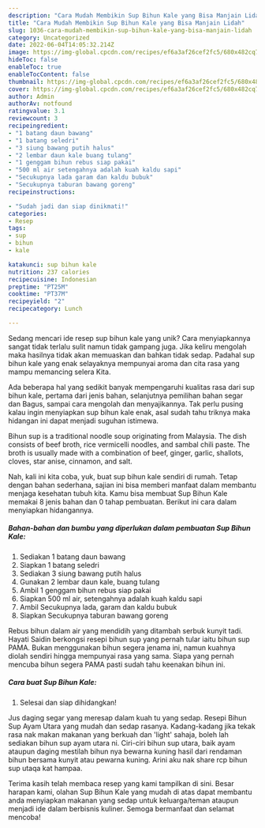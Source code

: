```yaml
---
description: "Cara Mudah Membikin Sup Bihun Kale yang Bisa Manjain Lidah"
title: "Cara Mudah Membikin Sup Bihun Kale yang Bisa Manjain Lidah"
slug: 1036-cara-mudah-membikin-sup-bihun-kale-yang-bisa-manjain-lidah
category: Uncategorized
date: 2022-06-04T14:05:32.214Z
image: https://img-global.cpcdn.com/recipes/ef6a3af26cef2fc5/680x482cq70/sup-bihun-kale-foto-resep-utama.jpg
hideToc: false
enableToc: true
enableTocContent: false
thumbnail: https://img-global.cpcdn.com/recipes/ef6a3af26cef2fc5/680x482cq70/sup-bihun-kale-foto-resep-utama.jpg
cover: https://img-global.cpcdn.com/recipes/ef6a3af26cef2fc5/680x482cq70/sup-bihun-kale-foto-resep-utama.jpg
author: Admin
authorAv: notfound
ratingvalue: 3.1
reviewcount: 3
recipeingredient:
- "1 batang daun bawang"
- "1 batang seledri"
- "3 siung bawang putih halus"
- "2 lembar daun kale buang tulang"
- "1 genggam bihun rebus siap pakai"
- "500 ml air setengahnya adalah kuah kaldu sapi"
- "Secukupnya lada garam dan kaldu bubuk"
- "Secukupnya taburan bawang goreng"
recipeinstructions:

- "Sudah jadi dan siap dinikmati!"
categories:
- Resep
tags:
- sup
- bihun
- kale

katakunci: sup bihun kale 
nutrition: 237 calories
recipecuisine: Indonesian
preptime: "PT25M"
cooktime: "PT37M"
recipeyield: "2"
recipecategory: Lunch

---
```





Sedang mencari ide resep sup bihun kale yang unik? Cara menyiapkannya sangat tidak terlalu sulit namun tidak gampang juga. Jika keliru mengolah maka hasilnya tidak akan memuaskan dan bahkan tidak sedap. Padahal sup bihun kale yang enak selayaknya mempunyai aroma dan cita rasa yang mampu memancing selera Kita.





Ada beberapa hal yang sedikit banyak mempengaruhi kualitas rasa dari sup bihun kale, pertama dari jenis bahan, selanjutnya pemilihan bahan segar dan Bagus, sampai cara mengolah dan menyajikannya. Tak perlu pusing kalau ingin menyiapkan sup bihun kale enak,      asal sudah tahu triknya maka hidangan ini dapat menjadi suguhan istimewa.














Bihun sup is a traditional noodle soup originating from Malaysia. The dish consists of beef broth, rice vermicelli noodles, and sambal chili paste. The broth is usually made with a combination of beef, ginger, garlic, shallots, cloves, star anise, cinnamon, and salt.






Nah, kali ini kita coba, yuk, buat sup bihun kale sendiri di rumah. Tetap dengan bahan sederhana, sajian ini bisa memberi manfaat dalam membantu menjaga kesehatan tubuh kita. Kamu bisa membuat Sup Bihun Kale memakai 8 jenis bahan dan 0 tahap pembuatan. Berikut ini cara dalam menyiapkan hidangannya.

<!--inarticleads1-->

##### Bahan-bahan dan bumbu yang diperlukan dalam pembuatan Sup Bihun Kale:

1. Sediakan 1 batang daun bawang
1. Siapkan 1 batang seledri
1. Sediakan 3 siung bawang putih halus
1. Gunakan 2 lembar daun kale, buang tulang
1. Ambil 1 genggam bihun rebus siap pakai
1. Siapkan 500 ml air, setengahnya adalah kuah kaldu sapi
1. Ambil Secukupnya lada, garam dan kaldu bubuk
1. Siapkan Secukupnya taburan bawang goreng


Rebus bihun dalam air yang mendidih yang ditambah serbuk kunyit tadi. Hayati Saidin berkongsi resepi bihun sup yang pernah tular iaitu bihun sup PAMA. Bukan menggunakan bihun segera jenama ini, namun kuahnya diolah sendiri hingga mempunyai rasa yang sama. Siapa yang pernah mencuba bihun segera PAMA pasti sudah tahu keenakan bihun ini. 

<!--inarticleads2-->

##### Cara buat Sup Bihun Kale:


1. Selesai dan siap dihidangkan!

Jus daging segar yang meresap dalam kuah tu yang sedap. Resepi Bihun Sup Ayam Utara yang mudah dan sedap rasanya. Kadang-kadang jika tekak rasa nak makan makanan yang berkuah dan &#39;light&#39; sahaja, boleh lah sediakan bihun sup ayam utara ni. Ciri-ciri bihun sup utara, baik ayam ataupun daging mestilah bihun nya bewarna kuning hasil dari rendaman bihun bersama kunyit atau pewarna kuning. Arini aku nak share rcp bihun sup utaqa kat hampaa. 

Terima kasih telah membaca resep yang kami tampilkan di sini. Besar harapan kami, olahan Sup Bihun Kale yang mudah di atas dapat membantu anda menyiapkan makanan yang sedap untuk keluarga/teman ataupun menjadi ide dalam berbisnis kuliner. Semoga bermanfaat dan selamat mencoba!
